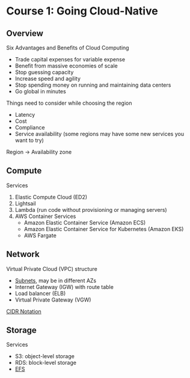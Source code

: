 # Course 1: Going Cloud-Native

## Overview

Six Advantages and Benefits of Cloud Computing

- Trade capital expenses for variable expense
- Benefit from massive economies of scale
- Stop guessing capacity
- Increase speed and agility
- Stop spending money on running and maintaining data centers
- Go global in minutes

Things need to consider while choosing the region
- Latency
- Cost
- Compliance
- Service availability (some regions may have some new services you want to try)

Region -> Availability zone

## Compute

Services
1. Elastic Compute Cloud (ED2)
2. Lightsail
3. Lambda (run code without provisioning or managing servers)
4. AWS Container Services
   - Amazon Elastic Container Service (Amazon ECS)
   - Amazon Elastic Container Service for Kubernetes (Amazon EKS) 
   - AWS Fargate

## Network
Virtual Private Cloud (VPC) structure
- [Subnets](https://docs.aws.amazon.com/vpc/latest/userguide/VPC_Subnets.html), may be in different AZs
- Internet Gateway (IGW) with route table
- Load balancer (ELB)
- Virtual Private Gateway (VGW)

[CIDR Notation](https://en.wikipedia.org/wiki/Classless_Inter-Domain_Routing)

## Storage

Services
- S3: object-level storage
- RDS: block-level storage
- [EFS](https://aws.amazon.com/ebs/?ebs-whats-new.sort-by=item.additionalFields.postDateTime&ebs-whats-new.sort-order=desc)